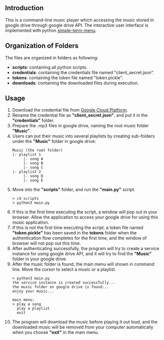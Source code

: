 ## Introduction
This is a command-line music player which accessing the music stored in google drive through google drive API. The interactive user interface is implemented with python [simple-term-menu](https://pypi.org/project/simple-term-menu/).

## Organization of Folders
The files are organized in folders as following:
- **scripts**: containing all python scripts.
- **credentials**: containing the credentials file named "client_secret.json".
- **tokens**: containing the token file named "token.pickle".
- **downloads**: containing the downloaded files during execution.

## Usage
1. Download the credential file from [Google Cloud Platform](https://console.cloud.google.com/).
2. Rename the credential file as **"client_secret.json"**, and put it in the **"credentials"** folder.
3. Prepare the .mp3 files in google drive, naming the root music folder **"Music"**.
4. Users can put their music into several playlists by creating sub-folders under the **"Music"** folder in google drive:
   ```
   Music (the root folder)
   |- playlist 1
        |- song A
        |- song B
        |- song C
   |- playlist 2
        |- song D
        |- song E
   ```
5. Move into the **"scripts"** folder, and run the **"main.py"** script.
    ```
    > cd scripts
    > python3 main.py
    ```
6. If this is the first time executing the script, a window will pop out in your browser. Allow the application to access your google drive for using this music application.
7. If this is not the first time executing the script, a token file named **"token.pickle"** has been saved in the **tokens** folder when the authentication flow completes for the first time, and the window of browser will not pop out this time.
8. After authenticating successfully, the program will try to create a service instance for using google drive API, and it will try to find the **"Music"** folder in your google drive. 
9. After the music folder is found, the main menu will shown in command line. Move the cursor to select a music or a playlist.
    ```
    > python3 main.py
    the service instance is created successfully...
    the music folder on google drive is found...
    enjoy your music...

    main menu:
    > play a song
      play a playlist
      exit
    ```
10. The program will download the music before playing it out loud, and the downloaded music will be removed from your computer automatically when you choose **"exit"** in the main menu.
